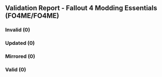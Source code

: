 ## Validation Report - Fallout 4 Modding Essentials (FO4ME/FO4ME)


### Invalid (0)
### Updated (0)
### Mirrored (0)
### Valid (0)
